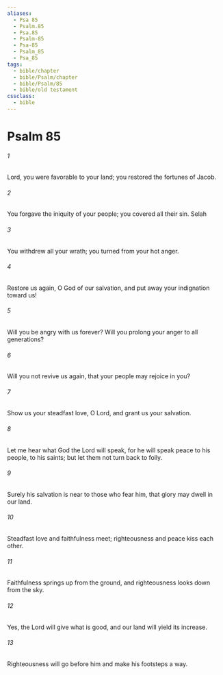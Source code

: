 ```yaml
---
aliases:
  - Psa 85
  - Psalm.85
  - Psa.85
  - Psalm-85
  - Psa-85
  - Psalm_85
  - Psa_85
tags:
  - bible/chapter
  - bible/Psalm/chapter
  - bible/Psalm/85
  - bible/old testament
cssclass:
  - bible
---
```


# Psalm 85

###### 1
Lord, you were favorable to your land; you restored the fortunes of Jacob.
###### 2
You forgave the iniquity of your people; you covered all their sin. Selah
###### 3
You withdrew all your wrath; you turned from your hot anger.
###### 4
Restore us again, O God of our salvation, and put away your indignation toward us!
###### 5
Will you be angry with us forever? Will you prolong your anger to all generations?
###### 6
Will you not revive us again, that your people may rejoice in you?
###### 7
Show us your steadfast love, O Lord, and grant us your salvation.
###### 8
Let me hear what God the Lord will speak, for he will speak peace to his people, to his saints; but let them not turn back to folly.
###### 9
Surely his salvation is near to those who fear him, that glory may dwell in our land.
###### 10
Steadfast love and faithfulness meet;   righteousness and peace kiss each other.
###### 11
Faithfulness springs up from the ground, and righteousness looks down from the sky.
###### 12
Yes, the Lord will give what is good, and our land will yield its increase.
###### 13
Righteousness will go before him and make his footsteps a way.


